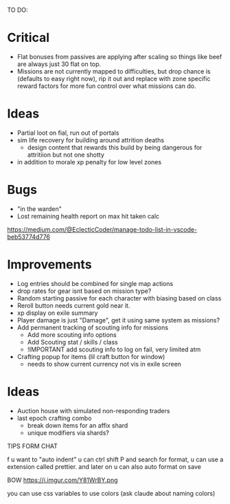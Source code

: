 TO DO:

# Critical
- Flat bonuses from passives are applying after scaling so things like beef are always just 30 flat on top.
- Missions are not currently mapped to difficulties, but drop chance is (defaults to easy right now), rip it out and replace with zone specific reward factors for more fun control over what missions can do.

# Ideas
- Partial loot on fial, run out of portals
- sim life recovery for building around attrition deaths
    - design content that rewards this build by being dangerous for attritiion but not one shotty
- in addition to morale xp penalty for low level zones

# Bugs
- "in the warden"
- Lost remaining health report on max hit taken calc 

https://medium.com/@EclecticCoder/manage-todo-list-in-vscode-beb53774d776


# Improvements
- Log entries should be combined for single map actions
- drop rates for gear isnt based on mission type?
- Random starting passive for each character with biasing based on class
- Reroll button needs current gold near it.
- xp display on exile summary
- Player damage is just "Damage", get it using same system as missions?
- Add permanent tracking of scouting info for missions  
    - Add more scouting info options
    - Add Scouting stat / skills / class
    - !IMPORTANT add scouting info to log on fail, very limited atm
- Crafting popup for items (lil craft button for window)
    - needs to show current currency not vis in exile screen



# Ideas
- Auction house with simulated non-responding traders
- last epoch crafting combo
    - break down items for an affix shard
    - unique modifiers via shards?

TIPS FORM CHAT

f u want to "auto indent" u can ctrl shift P and search for format, u can use a extension called prettier. and later on u can also auto format on save 

BOW https://i.imgur.com/Y81WrBY.png


you can use css variables to use colors (ask claude about naming colors)